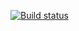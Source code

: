 [![Build status](https://ci.appveyor.com/api/projects/status/vk0kbv76whrpw07m?svg=true)](https://ci.appveyor.com/project/EkaterinaPeregudova/card-delivery-new-data2-3)

